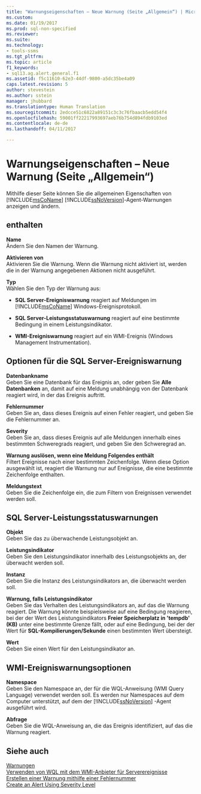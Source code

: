 ```yaml
---
title: "Warnungseigenschaften – Neue Warnung (Seite „Allgemein“) | Microsoft-Dokumentation"
ms.custom: 
ms.date: 01/19/2017
ms.prod: sql-non-specified
ms.reviewer: 
ms.suite: 
ms.technology:
- tools-ssms
ms.tgt_pltfrm: 
ms.topic: article
f1_keywords:
- sql13.ag.alert.general.f1
ms.assetid: f5c11610-62e3-44df-9800-a5dc35be4a09
caps.latest.revision: 5
author: stevestein
ms.author: sstein
manager: jhubbard
ms.translationtype: Human Translation
ms.sourcegitcommit: 2edcce51c6822a89151c3c3c76fbaacb5edd54f4
ms.openlocfilehash: 59001ff22217993697aeb76b754d894fdb9103ed
ms.contentlocale: de-de
ms.lasthandoff: 04/11/2017

---
```

# <a name="alert-properties---new-alert-general-page"></a>Warnungseigenschaften – Neue Warnung (Seite „Allgemein“)
Mithilfe dieser Seite können Sie die allgemeinen Eigenschaften von [!INCLUDE[msCoName](../../includes/msconame_md.md)] [!INCLUDE[ssNoVersion](../../includes/ssnoversion_md.md)]-Agent-Warnungen anzeigen und ändern.  
  
## <a name="options"></a>enthalten  
**Name**  
Ändern Sie den Namen der Warnung.  
  
**Aktivieren von**  
Aktivieren Sie die Warnung. Wenn die Warnung nicht aktiviert ist, werden die in der Warnung angegebenen Aktionen nicht ausgeführt.  
  
**Typ**  
Wählen Sie den Typ der Warnung aus:  
  
-   **SQL Server-Ereigniswarnung** reagiert auf Meldungen im [!INCLUDE[msCoName](../../includes/msconame_md.md)] Windows-Ereignisprotokoll.  
  
-   **SQL Server-Leistungsstatuswarnung** reagiert auf eine bestimmte Bedingung in einem Leistungsindikator.  
  
-   **WMI-Ereigniswarnung** reagiert auf ein WMI-Ereignis (Windows Management Instrumentation).  
  
## <a name="sql-server-event-alert-options"></a>Optionen für die SQL Server-Ereigniswarnung  
**Datenbankname**  
Geben Sie eine Datenbank für das Ereignis an, oder geben Sie **Alle Datenbanken** an, damit auf eine Meldung unabhängig von der Datenbank reagiert wird, in der das Ereignis auftritt.  
  
**Fehlernummer**  
Geben Sie an, dass dieses Ereignis auf einen Fehler reagiert, und geben Sie die Fehlernummer an.  
  
**Severity**  
Geben Sie an, dass dieses Ereignis auf alle Meldungen innerhalb eines bestimmten Schweregrads reagiert, und geben Sie den Schweregrad an.  
  
**Warnung auslösen, wenn eine Meldung Folgendes enthält**  
Filtert Ereignisse nach einer bestimmten Zeichenfolge. Wenn diese Option ausgewählt ist, reagiert die Warnung nur auf Ereignisse, die eine bestimmte Zeichenfolge enthalten.  
  
**Meldungstext**  
Geben Sie die Zeichenfolge ein, die zum Filtern von Ereignissen verwendet werden soll.  
  
## <a name="sql-server-performance-condition-alerts"></a>SQL Server-Leistungsstatuswarnungen  
**Objekt**  
Geben Sie das zu überwachende Leistungsobjekt an.  
  
**Leistungsindikator**  
Geben Sie den Leistungsindikator innerhalb des Leistungsobjekts an, der überwacht werden soll.  
  
**Instanz**  
Geben Sie die Instanz des Leistungsindikators an, die überwacht werden soll.  
  
**Warnung, falls Leistungsindikator**  
Geben Sie das Verhalten des Leistungsindikators an, auf das die Warnung reagiert. Die Warnung könnte beispielsweise auf eine Bedingung reagieren, bei der der Wert des Leistungsindikators **Freier Speicherplatz in 'tempdb' (KB)** unter eine bestimmte Grenze fällt, oder auf eine Bedingung, bei der der Wert für **SQL-Kompilierungen/Sekunde** einen bestimmten Wert übersteigt.  
  
**Wert**  
Geben Sie einen Wert für den Leistungsindikator an.  
  
## <a name="wmi-event-alert-options"></a>WMI-Ereigniswarnungsoptionen  
**Namespace**  
Geben Sie den Namespace an, der für die WQL-Anweisung (WMI Query Language) verwendet werden soll. Es werden nur Namespaces auf dem Computer unterstützt, auf dem der [!INCLUDE[ssNoVersion](../../includes/ssnoversion_md.md)] -Agent ausgeführt wird.  
  
**Abfrage**  
Geben Sie die WQL-Anweisung an, die das Ereignis identifiziert, auf das die Warnung reagiert.  
  
## <a name="see-also"></a>Siehe auch  
[Warnungen](../../ssms/agent/alerts.md)  
[Verwenden von WQL mit dem WMI-Anbieter für Serverereignisse](http://msdn.microsoft.com/en-us/58b67426-1e66-4445-8e2c-03182e94c4be)  
[Erstellen einer Warnung mithilfe einer Fehlernummer](../../ssms/agent/create-an-alert-using-an-error-number.md)  
[Create an Alert Using Severity Level](../../ssms/agent/create-an-alert-using-severity-level.md)  
  

